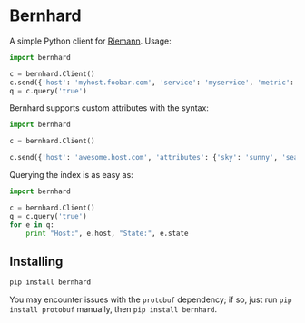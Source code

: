 # Bernhard

A simple Python client for [Riemann](http://github.com/aphyr/riemann). Usage:

```python
import bernhard

c = bernhard.Client()
c.send({'host': 'myhost.foobar.com', 'service': 'myservice', 'metric': 12})
q = c.query('true')
```

Bernhard supports custom attributes with the syntax:
```python
import bernhard

c = bernhard.Client()

c.send({'host': 'awesome.host.com', 'attributes': {'sky': 'sunny', 'sea': 'agitated'}})
```

Querying the index is as easy as:
```python
import bernhard

c = bernhard.Client()
q = c.query('true')
for e in q:
    print "Host:", e.host, "State:", e.state
```


## Installing

```bash
pip install bernhard
```

You may encounter issues with the `protobuf` dependency; if so, just run `pip
install protobuf` manually, then `pip install bernhard`.

